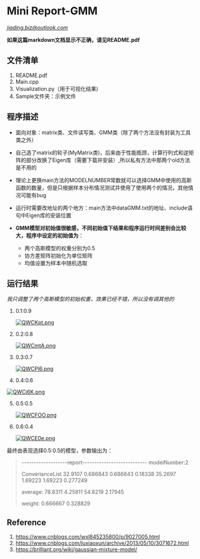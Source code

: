 # Mini Report-GMM

*jiading.biz@outlook.com*

**如果这篇markdown文档显示不正确，请见README.pdf**

## 文件清单

1. README.pdf
2. Main.cpp
3. Visualization.py（用于可视化结果)
4. Sample文件夹：示例文件

## 程序描述

* 面向对象：matrix类、文件读写类、GMM类（除了两个方法没有封装为工具类之外）

* 自己造了matrix的轮子(MyMatrix类)，后来由于性能瓶颈，计算行列式和逆矩阵的部分改换了Eigen库（需要下载并安装）,所以私有方法中那两个old方法是不用的

* 理论上更换main方法的MODELNUMBER常数就可以选择GMM中使用的高斯函数的数量，但是只根据样本分布情况测试并使用了使用两个的情况，其他情况可能有bug

* 运行时需要改地址的两个地方：main方法中dataGMM.txt的地址、include语句中Eigen库的安装位置

* **GMM模型对初始值很敏感，不同初始值下结果和程序运行时间差别会比较大，程序中设定的初始值为**：

  * 两个高斯模型的权重分别为0.5
  * 协方差矩阵初始化为单位矩阵
  * 均值设置为样本中随机选取

## 运行结果

*我只调整了两个高斯模型的初始权重，效果已经不错，所以没有调其他的*

1. 0.1:0.9

   [![QWCKpt.png](https://s2.ax1x.com/2019/12/14/QWCKpt.png)](https://imgse.com/i/QWCKpt)

2. 0.2:0.8

   [![QWCmtA.png](https://s2.ax1x.com/2019/12/14/QWCmtA.png)](https://imgse.com/i/QWCmtA)

3. 0.3:0.7

   [![QWCPl6.png](https://s2.ax1x.com/2019/12/14/QWCPl6.png)](https://imgse.com/i/QWCPl6)

4. 0.4:0.6

[![QWCi6K.png](https://s2.ax1x.com/2019/12/14/QWCi6K.png)](https://imgse.com/i/QWCi6K)

5. 0.5:0.5

   [![QWCFOO.png](https://s2.ax1x.com/2019/12/14/QWCFOO.png)](https://imgse.com/i/QWCFOO)

6. 0.6:0.4

   [![QWCE0e.png](https://s2.ax1x.com/2019/12/14/QWCE0e.png)](https://imgse.com/i/QWCE0e)

最终由表现选择0.5:0.5的模型，参数输出为：

>-------------------report---------------------------
>modelNumber:2
>
>ConverianceList
>32.9107 0.686843
>0.686843  0.18338
>35.2697 1.69223
>1.69223 0.277249
>
>average:
>78.8311 4.25811
>54.8219 2.17945
>
>weight:
>0.666667	0.328829

## Reference

1. https://www.cnblogs.com/wxl845235800/p/9027005.html
2. https://www.cnblogs.com/luxiaoxun/archive/2013/05/10/3071672.html
3. https://brilliant.org/wiki/gaussian-mixture-model/

